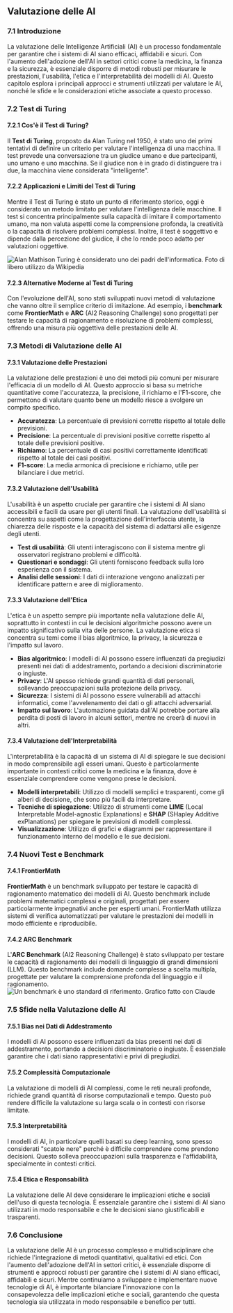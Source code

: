 ## **Valutazione delle AI**

### **7.1 Introduzione**

La valutazione delle Intelligenze Artificiali (AI) è un processo fondamentale per garantire che i sistemi di AI siano efficaci, affidabili e sicuri. Con l'aumento dell'adozione dell'AI in settori critici come la medicina, la finanza e la sicurezza, è essenziale disporre di metodi robusti per misurare le prestazioni, l'usabilità, l'etica e l'interpretabilità dei modelli di AI. Questo capitolo esplora i principali approcci e strumenti utilizzati per valutare le AI, nonché le sfide e le considerazioni etiche associate a questo processo.

### **7.2 Test di Turing**

#### **7.2.1 Cos'è il Test di Turing?**

Il **Test di Turing**, proposto da Alan Turing nel 1950, è stato uno dei primi tentativi di definire un criterio per valutare l'intelligenza di una macchina. Il test prevede una conversazione tra un giudice umano e due partecipanti, uno umano e uno macchina. Se il giudice non è in grado di distinguere tra i due, la macchina viene considerata "intelligente".

#### **7.2.2 Applicazioni e Limiti del Test di Turing**

Mentre il Test di Turing è stato un punto di riferimento storico, oggi è considerato un metodo limitato per valutare l'intelligenza delle macchine. Il test si concentra principalmente sulla capacità di imitare il comportamento umano, ma non valuta aspetti come la comprensione profonda, la creatività o la capacità di risolvere problemi complessi. Inoltre, il test è soggettivo e dipende dalla percezione del giudice, il che lo rende poco adatto per valutazioni oggettive.

![Alan Mathison Turing è considerato uno dei padri dell'informatica. Foto di libero utilizzo da Wikipedia](turing.jpg)

#### **7.2.3 Alternative Moderne al Test di Turing**

Con l'evoluzione dell'AI, sono stati sviluppati nuovi metodi di valutazione che vanno oltre il semplice criterio di imitazione. Ad esempio, i **benchmark** come **FrontierMath** e **ARC** (AI2 Reasoning Challenge) sono progettati per testare le capacità di ragionamento e risoluzione di problemi complessi, offrendo una misura più oggettiva delle prestazioni delle AI.

### **7.3 Metodi di Valutazione delle AI**

#### **7.3.1 Valutazione delle Prestazioni**

La valutazione delle prestazioni è uno dei metodi più comuni per misurare l'efficacia di un modello di AI. Questo approccio si basa su metriche quantitative come l'accuratezza, la precisione, il richiamo e l'F1-score, che permettono di valutare quanto bene un modello riesce a svolgere un compito specifico.

- **Accuratezza**: La percentuale di previsioni corrette rispetto al totale delle previsioni.
- **Precisione**: La percentuale di previsioni positive corrette rispetto al totale delle previsioni positive.
- **Richiamo**: La percentuale di casi positivi correttamente identificati rispetto al totale dei casi positivi.
- **F1-score**: La media armonica di precisione e richiamo, utile per bilanciare i due metrici.

#### **7.3.2 Valutazione dell'Usabilità**

L'usabilità è un aspetto cruciale per garantire che i sistemi di AI siano accessibili e facili da usare per gli utenti finali. La valutazione dell'usabilità si concentra su aspetti come la progettazione dell'interfaccia utente, la chiarezza delle risposte e la capacità del sistema di adattarsi alle esigenze degli utenti.

- **Test di usabilità**: Gli utenti interagiscono con il sistema mentre gli osservatori registrano problemi e difficoltà.
- **Questionari e sondaggi**: Gli utenti forniscono feedback sulla loro esperienza con il sistema.
- **Analisi delle sessioni**: I dati di interazione vengono analizzati per identificare pattern e aree di miglioramento.

#### **7.3.3 Valutazione dell'Etica**

L'etica è un aspetto sempre più importante nella valutazione delle AI, soprattutto in contesti in cui le decisioni algoritmiche possono avere un impatto significativo sulla vita delle persone. La valutazione etica si concentra su temi come il bias algoritmico, la privacy, la sicurezza e l'impatto sul lavoro.

- **Bias algoritmico**: I modelli di AI possono essere influenzati da pregiudizi presenti nei dati di addestramento, portando a decisioni discriminatorie o ingiuste.
- **Privacy**: L'AI spesso richiede grandi quantità di dati personali, sollevando preoccupazioni sulla protezione della privacy.
- **Sicurezza**: I sistemi di AI possono essere vulnerabili ad attacchi informatici, come l'avvelenamento dei dati o gli attacchi adversarial.
- **Impatto sul lavoro**: L'automazione guidata dall'AI potrebbe portare alla perdita di posti di lavoro in alcuni settori, mentre ne creerà di nuovi in altri.

#### **7.3.4 Valutazione dell'Interpretabilità**

L'interpretabilità è la capacità di un sistema di AI di spiegare le sue decisioni in modo comprensibile agli esseri umani. Questo è particolarmente importante in contesti critici come la medicina e la finanza, dove è essenziale comprendere come vengono prese le decisioni.

- **Modelli interpretabili**: Utilizzo di modelli semplici e trasparenti, come gli alberi di decisione, che sono più facili da interpretare.
- **Tecniche di spiegazione**: Utilizzo di strumenti come **LIME** (Local Interpretable Model-agnostic Explanations) e **SHAP** (SHapley Additive exPlanations) per spiegare le previsioni di modelli complessi.
- **Visualizzazione**: Utilizzo di grafici e diagrammi per rappresentare il funzionamento interno del modello e le sue decisioni.

### **7.4 Nuovi Test e Benchmark**

#### **7.4.1 FrontierMath**

**FrontierMath** è un benchmark sviluppato per testare le capacità di ragionamento matematico dei modelli di AI. Questo benchmark include problemi matematici complessi e originali, progettati per essere particolarmente impegnativi anche per esperti umani. FrontierMath utilizza sistemi di verifica automatizzati per valutare le prestazioni dei modelli in modo efficiente e riproducibile.

#### **7.4.2 ARC Benchmark**

L'**ARC Benchmark** (AI2 Reasoning Challenge) è stato sviluppato per testare le capacità di ragionamento dei modelli di linguaggio di grandi dimensioni (LLM). Questo benchmark include domande complesse a scelta multipla, progettate per valutare la comprensione profonda del linguaggio e il ragionamento.
![Un benchmark è uno standard di riferimento. Grafico fatto con Claude](benchmark.jpg)

### **7.5 Sfide nella Valutazione delle AI**

#### **7.5.1 Bias nei Dati di Addestramento**

I modelli di AI possono essere influenzati da bias presenti nei dati di addestramento, portando a decisioni discriminatorie o ingiuste. È essenziale garantire che i dati siano rappresentativi e privi di pregiudizi.

#### **7.5.2 Complessità Computazionale**

La valutazione di modelli di AI complessi, come le reti neurali profonde, richiede grandi quantità di risorse computazionali e tempo. Questo può rendere difficile la valutazione su larga scala o in contesti con risorse limitate.

#### **7.5.3 Interpretabilità**

I modelli di AI, in particolare quelli basati su deep learning, sono spesso considerati "scatole nere" perché è difficile comprendere come prendono decisioni. Questo solleva preoccupazioni sulla trasparenza e l'affidabilità, specialmente in contesti critici.

#### **7.5.4 Etica e Responsabilità**

La valutazione delle AI deve considerare le implicazioni etiche e sociali dell'uso di questa tecnologia. È essenziale garantire che i sistemi di AI siano utilizzati in modo responsabile e che le decisioni siano giustificabili e trasparenti.

### **7.6 Conclusione**

La valutazione delle AI è un processo complesso e multidisciplinare che richiede l'integrazione di metodi quantitativi, qualitativi ed etici. Con l'aumento dell'adozione dell'AI in settori critici, è essenziale disporre di strumenti e approcci robusti per garantire che i sistemi di AI siano efficaci, affidabili e sicuri. Mentre continuiamo a sviluppare e implementare nuove tecnologie di AI, è importante bilanciare l'innovazione con la consapevolezza delle implicazioni etiche e sociali, garantendo che questa tecnologia sia utilizzata in modo responsabile e benefico per tutti.
